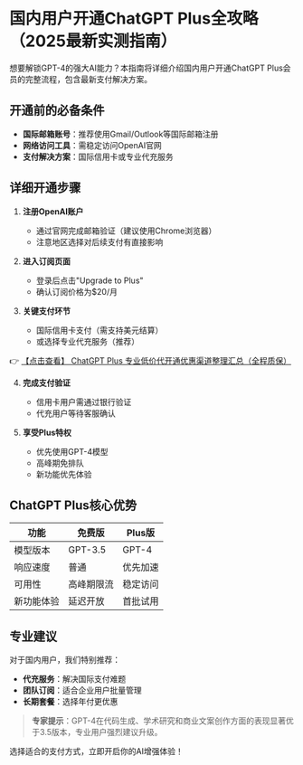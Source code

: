 # 国内用户开通ChatGPT Plus全攻略（2025最新实测指南）

想要解锁GPT-4的强大AI能力？本指南将详细介绍国内用户开通ChatGPT Plus会员的完整流程，包含最新支付解决方案。

## 开通前的必备条件

- **国际邮箱账号**：推荐使用Gmail/Outlook等国际邮箱注册
- **网络访问工具**：需稳定访问OpenAI官网
- **支付解决方案**：国际信用卡或专业代充服务

## 详细开通步骤

1. **注册OpenAI账户**
   - 通过官网完成邮箱验证（建议使用Chrome浏览器）
   - 注意地区选择对后续支付有直接影响

2. **进入订阅页面**
   - 登录后点击"Upgrade to Plus"
   - 确认订阅价格为$20/月

3. **关键支付环节**
   - 国际信用卡支付（需支持美元结算）
   - 或选择专业代充服务（推荐）

👉 [【点击查看】 ChatGPT Plus 专业低价代开通优惠渠道整理汇总（全程质保）](https://bit.ly/DaiKai)

4. **完成支付验证**
   - 信用卡用户需通过银行验证
   - 代充用户等待客服确认

5. **享受Plus特权**
   - 优先使用GPT-4模型
   - 高峰期免排队
   - 新功能优先体验

## ChatGPT Plus核心优势

| 功能        | 免费版       | Plus版        |
|------------|-------------|--------------|
| 模型版本    | GPT-3.5     | GPT-4        |
| 响应速度    | 普通        | 优先加速     |
| 可用性      | 高峰期限流   | 稳定访问     |
| 新功能体验  | 延迟开放     | 首批试用     |

## 专业建议

对于国内用户，我们特别推荐：

- **代充服务**：解决国际支付难题
- **团队订阅**：适合企业用户批量管理
- **长期套餐**：选择年付更优惠

> **专家提示**：GPT-4在代码生成、学术研究和商业文案创作方面的表现显著优于3.5版本，专业用户强烈建议升级。

选择适合的支付方式，立即开启你的AI增强体验！